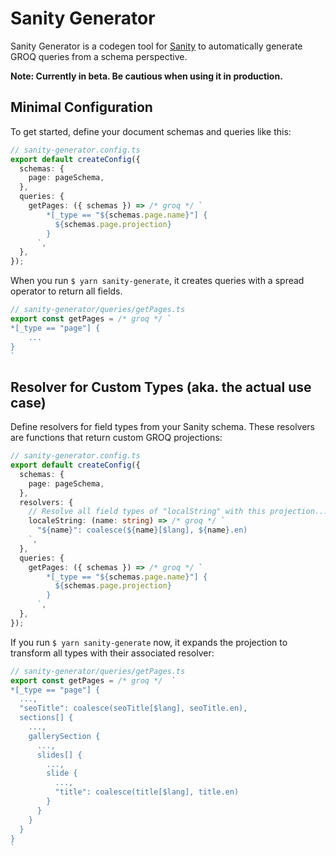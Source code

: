 
# Sanity Generator

Sanity Generator is a codegen tool for [Sanity](https://www.sanity.io) to automatically generate GROQ queries from a schema perspective.

**Note: Currently in beta. Be cautious when using it in production.**

## Minimal Configuration

To get started, define your document schemas and queries like this:
 
```TypeScript
// sanity-generator.config.ts
export default createConfig({
  schemas: {
    page: pageSchema,
  },
  queries: {
    getPages: ({ schemas }) => /* groq */ `
        *[_type == "${schemas.page.name}"] {
          ${schemas.page.projection}
        }
      `,
  },
});
```

When you run `$ yarn sanity-generate`, it creates queries with a spread operator to return all fields. 

```TypeScript
// sanity-generator/queries/getPages.ts
export const getPages = /* groq */ `
*[_type == "page"] {
    ...
}
`
```

## Resolver for Custom Types (aka.  the actual use case)

Define resolvers for field types from your Sanity schema. These resolvers are functions that return custom GROQ projections:

```TypeScript
// sanity-generator.config.ts
export default createConfig({
  schemas: {
    page: pageSchema,
  },
  resolvers: {
    // Resolve all field types of "localString" with this projection...
    localeString: (name: string) => /* groq */ `
      "${name}": coalesce(${name}[$lang], ${name}.en)
    `,
  },
  queries: {
    getPages: ({ schemas }) => /* groq */ `
        *[_type == "${schemas.page.name}"] {
          ${schemas.page.projection}
        }
      `,
  },
});
```

If you run `$ yarn sanity-generate` now, it expands the projection to transform all types with their associated resolver:

```TypeScript
// sanity-generator/queries/getPages.ts
export const getPages = /* groq */  `
*[_type == "page"] {
  ...,
  "seoTitle": coalesce(seoTitle[$lang], seoTitle.en),
  sections[] {
    ...,
    gallerySection {
      ...,
      slides[] {
        ...,
        slide {
          ...,
          "title": coalesce(title[$lang], title.en)
        }
      }
    }
  }
}
`
```
